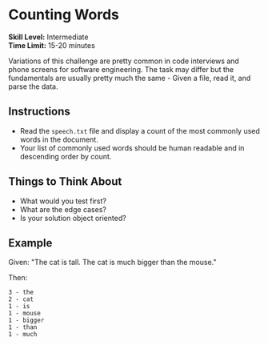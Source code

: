 # Counting Words

__Skill Level:__ Intermediate  
__Time Limit:__ 15-20 minutes

Variations of this challenge are pretty common in code interviews and phone screens for software engineering. The task may differ but the fundamentals are usually pretty much the same - Given a file, read it, and parse the data.

## Instructions
- Read the `speech.txt` file and display a count of the most commonly used words in the document.
- Your list of commonly used words should be human readable and in descending order by count.

## Things to Think About
- What would you test first?
- What are the edge cases?
- Is your solution object oriented? 

## Example

Given: "The cat is tall. The cat is much bigger than the mouse."

Then:
```
3 - the
2 - cat
1 - is
1 - mouse
1 - bigger
1 - than
1 - much
```
